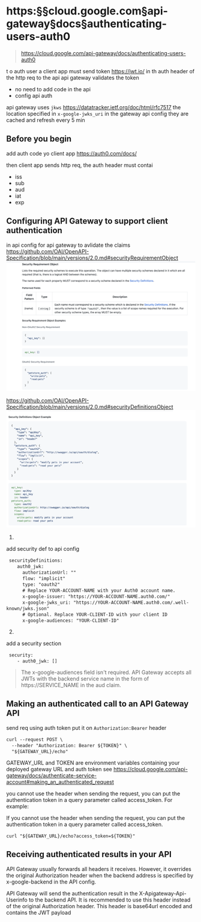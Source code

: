 # https:§§cloud.google.com§api-gateway§docs§authenticating-users-auth0
> https://cloud.google.com/api-gateway/docs/authenticating-users-auth0

t o auth  user a client app must send token 
https://jwt.io/
in th auth header of the http  req to the api
api gateway validates the token
- no need to add code in the api 
- config api auth

api gateway uses `jkws` https://datatracker.ietf.org/doc/html/rfc7517
the location specified in `x-google-jwks_uri` in the gateway api config
they are cached and refresh every 5 min 

## Before you begin

add auth code yo client app 
https://auth0.com/docs/

then client app sends http req, the auth header must contai
- iss
- sub
- aud
- iat
- exp

## Configuring API Gateway to support client authentication

in api config for api gateway to avlidate the claims
https://github.com/OAI/OpenAPI-Specification/blob/main/versions/2.0.md#securityRequirementObject
![](2021-07-17-19-40-27.png)

https://github.com/OAI/OpenAPI-Specification/blob/main/versions/2.0.md#securityDefinitionsObject
![](2021-07-17-19-37-49.png)

1.
add security def to  api config
```
 securityDefinitions:
    auth0_jwk:
      authorizationUrl: ""
      flow: "implicit"
      type: "oauth2"
      # Replace YOUR-ACCOUNT-NAME with your Auth0 account name.
      x-google-issuer: "https://YOUR-ACCOUNT-NAME.auth0.com/"
      x-google-jwks_uri: "https://YOUR-ACCOUNT-NAME.auth0.com/.well-known/jwks.json"
      # Optional. Replace YOUR-CLIENT-ID with your client ID
      x-google-audiences: "YOUR-CLIENT-ID"
```
2.
add a security section 
```
 security:
    - auth0_jwk: []
```

> The x-google-audiences field isn't required. API Gateway accepts all JWTs with the backend service name in the form of https://SERVICE_NAME in the aud claim.

## Making an authenticated call to an API Gateway API

send req using auth token put it on `Authorization:Bearer` header 

```
curl --request POST \
  --header "Authorization: Bearer ${TOKEN}" \
  "${GATEWAY_URL}/echo"
```
GATEWAY_URL and TOKEN are environment variables containing your deployed gateway URL and auth token
see
https://cloud.google.com/api-gateway/docs/authenticate-service-account#making_an_authenticated_request

you cannot use the header when sending the request, you can put the authentication token in a query parameter called access_token. For example:

If you cannot use the header when sending the request, you can put the authentication token in a query parameter called access_token. 
```
curl "${GATEWAY_URL}/echo?access_token=${TOKEN}"
```

## Receiving authenticated results in your API

API Gateway usually forwards all headers it receives. However, it overrides the original Authorization header when the backend address is specified by x-google-backend in the API config.

API Gateway will send the authentication result in the X-Apigateway-Api-Userinfo to the backend API. It is recommended to use this header instead of the original Authorization header. This header is base64url encoded and contains the JWT payload
